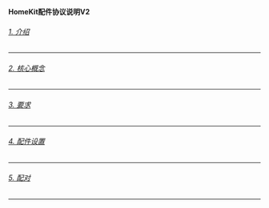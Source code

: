 **HomeKit配件协议说明V2**

###### [1. 介绍](1.介绍.md)
---
###### [2. 核心概念](1.核心概念.md)
---
###### [3. 要求](1.要求.md)
---
###### [4. 配件设置](1.配件设置.md)
---
###### [5. 配对](1.配对.md)
---

